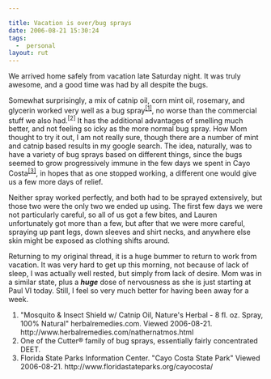 ```yaml
---

title: Vacation is over/bug sprays
date: 2006-08-21 15:30:24
tags:
  -  personal
layout: rut
---
```


We arrived home safely from vacation late Saturday night.  It was truly awesome, and a good time was had by all despite the bugs.

Somewhat surprisingly, a mix of catnip oil, corn mint oil, rosemary, and glycerin worked very well as a bug spray<sup><a href="http://www.herbalremedies.com/nathernatmos.html" title="online story selling the bug spray in question">[1]</a></sup>, no worse than the commercial stuff we also had.<sup>[2]</sup>  It has the additional advantages of smelling much better, and not feeling so icky as the more normal bug spray.  How Mom thought to try it out, I am not really sure, though there are a number of mint and catnip based results in my google search.  The idea, naturally, was to have a variety of bug sprays based on different things, since the bugs seemed to grow progressively immune in the few days we spent in Cayo Costa<sup><a href="http://www.floridastateparks.org/cayocosta/" title="Cayo Costa State Park">[3]</a></sup>, in hopes that as one stopped working, a different one would give us a few more days of relief.

Neither spray worked perfectly, and both had to be sprayed extensively, but those two were the only two we ended up using.  The first few days we were not particularly careful, so all of us got a few bites, and Lauren unfortunately got more than a few, but after that we were more careful, spraying up pant legs, down sleeves and shirt necks, and anywhere else skin might be exposed as clothing shifts around.

Returning to my original thread, it is a huge bummer to return to work from vacation.  It was very hard to get up this morning, not because of lack of sleep, I was actually well rested, but simply from lack of desire.  Mom was in a similar state, plus a <em><strong>huge</strong></em> dose of nervousness as she is just starting at Paul VI today.  Still, I feel so very much better for having been away for a week.

<div class="postrefs">
<ol><li>"Mosquito & Insect Shield w/ Catnip Oil, Nature's Herbal - 8 fl. oz. Spray, 100% Natural"  herbalremedies.com.  Viewed 2006-08-21.  http://www.herbalremedies.com/nathernatmos.html</li><li>One of the Cutter&reg; family of bug sprays, essentially fairly concentrated DEET.</li><li>Florida State Parks Information Center.  "Cayo Costa State Park" Viewed 2006-08-21.  http://www.floridastateparks.org/cayocosta/</li>
</ol></div>

